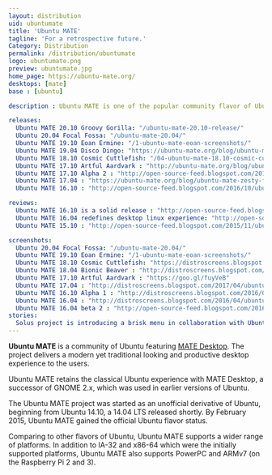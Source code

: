 ```yaml
---
layout: distribution
uid: ubuntumate
title: 'Ubuntu MATE'
tagline: 'For a retrospective future.'
Category: Distribution
permalink: /distribution/ubuntumate
logo: ubuntumate.png
preview: ubuntumate.jpg
home_page: https://ubuntu-mate.org/
desktops: [mate]
base : [ubuntu]

description : Ubuntu MATE is one of the popular community flavor of Ubuntu delivering, classical yet productive and mdoern desktop experience. Stories, updates and reviews of Ubuntu MATE.

releases:
  Ubuntu MATE 20.10 Groovy Gorilla: "/ubuntu-mate-20.10-release/"
  Ubuntu 20.04 Focal Fossa: "/ubuntu-mate-20.04/"
  Ubuntu MATE 19.10 Eoan Ermine: "/1-ubuntu-mate-eoan-screenshots/"
  Ubuntu MATE 19.04 Disco Dingo: "https://ubuntu-mate.org/blog/ubuntu-mate-disco-final-release/"
  Ubuntu MATE 18.10 Cosmic Cuttlefish: "/04-ubuntu-mate-18.10-cosmic-cuttlefish-ships-a-more-stable-mate-desktop/"
  Ubuntu MATE 17.10 Artful Aardvark : "http://ubuntu-mate.org/blog/ubuntu-mate-artful-final-release/"
  Ubuntu MATE 17.10 Alpha 2 : "http://open-source-feed.blogspot.com/2017/07/ubuntu-mate-1710-alpha-2-released-with.html"
  Ubuntu MATE 17.04 : "https://ubuntu-mate.org/blog/ubuntu-mate-zesty-final-release/"
  Ubuntu MATE 16.10 : "http://open-source-feed.blogspot.com/2016/10/ubuntu-mate-1610-released-with-mate.html" 

reviews:
  Ubuntu MATE 16.10 is a solid release : "http://open-source-feed.blogspot.com/2016/10/ubuntu-mate-1610-is-solid-release-review.html"
  Ubuntu MATE 16.04 redefines desktop linux experience: "http://open-source-feed.blogspot.com/2016/04/ubuntu-mate-1604-redefines-desktop.html"
  Ubuntu MATE 15.10 : "http://open-source-feed.blogspot.com/2015/11/ubuntu-mate-1510-review.html"

screenshots:
  Ubuntu 20.04 Focal Fossa: "/ubuntu-mate-20.04/"
  Ubuntu MATE 19.10 Eoan Ermine: "/1-ubuntu-mate-eoan-screenshots/"
  Ubuntu MATE 18.10 Cosmic Cuttlefish: "https://distroscreens.blogspot.com/2018/11/ubuntu-mate-1810-cosmic-cuttlefish.html"
  Ubuntu MATE 18.04 Bionic Beaver : "http://distroscreens.blogspot.com/2018/05/ubuntu-mate-1804-bionic-beaver.html"
  Ubuntu MATE 17.10 Artful Aardvark : "https://goo.gl/fuyVeB"
  Ubuntu MATE 17.04 : "http://distroscreens.blogspot.com/2017/04/ubuntu-mate-1704-zesty-zapus-screenshots.html"
  Ubuntu MATE 16.10 Alpha 1 : "http://distroscreens.blogspot.com/2016/07/ubuntu-mate-1610-alpha-1-screenshots.html"
  Ubuntu MATE 16.04 : "http://distroscreens.blogspot.com/2016/04/ubuntu-mate-1604-screenshots.html"
  Ubuntu MATE 16.04 beta 2 : "http://open-source-feed.blogspot.com/2016/03/ubuntu-mate-1604-beta-2-screenshot-tour.html"
stories:
  Solus project is introducing a brisk menu in collaboration with Ubuntu MATE : "http://open-source-feed.blogspot.com/2016/12/solus-project-is-introducing-brisk-menu.html"
---
```


**Ubuntu MATE** is a community of Ubuntu featuring [MATE Desktop](/desktop/mate). The project delivers a modern yet traditional looking and productive desktop experience to the users.

Ubuntu MATE retains the classical Ubuntu experience with MATE Desktop, a successor of GNOME 2.x, which was used in earlier versions of Ubuntu.

The Ubuntu MATE project was started as an unofficial derivative of Ubuntu, beginning from Ubuntu 14.10, a 14.04 LTS released shortly. By February 2015, Ubuntu MATE gained the official Ubuntu flavor status.

Comparing to other flavors of Ubuntu, Ubuntu MATE supports a wider range of platforms. In addition to IA-32 and x86-64 which were the initially supported platforms, Ubuntu MATE also supports PowerPC and ARMv7 (on the Raspberry Pi 2 and 3).